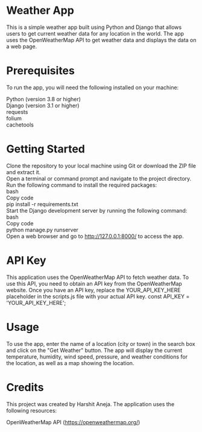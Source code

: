 # Weather App
This is a simple weather app built using Python and Django that allows users to get current weather data for any location in the world. The app uses the OpenWeatherMap API to get weather data and displays the data on a web page.

# Prerequisites
To run the app, you will need the following installed on your machine:<br>

Python (version 3.8 or higher)<br>
Django (version 3.1 or higher)<br>
requests<br>
folium<br>
cachetools

# Getting Started

Clone the repository to your local machine using Git or download the ZIP file and extract it.<br>
Open a terminal or command prompt and navigate to the project directory.<br>
Run the following command to install the required packages:<br>
bash<br>
Copy code<br>
pip install -r requirements.txt<br>
Start the Django development server by running the following command:<br>
bash<br>
Copy code<br>
python manage.py runserver<br>
Open a web browser and go to http://127.0.0.1:8000/ to access the app.

# API Key
This application uses the OpenWeatherMap API to fetch weather data. To use this API, you need to obtain an API key from the OpenWeatherMap website. Once you have an API key, replace the YOUR_API_KEY_HERE placeholder in the scripts.js file with your actual API key.
const API_KEY = 'YOUR_API_KEY_HERE';

# Usage
To use the app, enter the name of a location (city or town) in the search box and click on the "Get Weather" button. The app will display the current temperature, humidity, wind speed, pressure, and weather conditions for the location, as well as a map showing the location.

# Credits
This project was created by Harshit Aneja. The application uses the following resources:

OpenWeatherMap API (https://openweathermap.org/)

